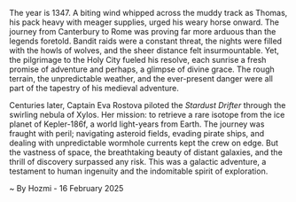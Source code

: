 
The year is 1347.  A biting wind whipped across the muddy track as Thomas, his pack heavy with meager supplies, urged his weary horse onward.  The journey from Canterbury to Rome was proving far more arduous than the legends foretold.  Bandit raids were a constant threat, the nights were filled with the howls of wolves, and the sheer distance felt insurmountable. Yet, the pilgrimage to the Holy City fueled his resolve, each sunrise a fresh promise of adventure and perhaps, a glimpse of divine grace.  The rough terrain, the unpredictable weather, and the ever-present danger were all part of the tapestry of his medieval adventure.

Centuries later, Captain Eva Rostova piloted the *Stardust Drifter* through the swirling nebula of Xylos.  Her mission: to retrieve a rare isotope from the ice planet of Kepler-186f, a world light-years from Earth.  The journey was fraught with peril; navigating asteroid fields, evading pirate ships, and dealing with unpredictable wormhole currents kept the crew on edge.  But the vastness of space, the breathtaking beauty of distant galaxies, and the thrill of discovery surpassed any risk.  This was a galactic adventure, a testament to human ingenuity and the indomitable spirit of exploration.

~ By Hozmi - 16 February 2025

